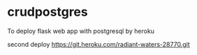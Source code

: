 # crudpostgres
To deploy flask web app with postgresql by heroku

second deploy
https://git.heroku.com/radiant-waters-28770.git
